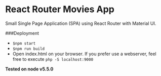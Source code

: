 # React Router Movies App
Small Single Page Application (SPA) using React Router with Material UI.

###Deployment

* `$npm start`
* `$npm run build`
* Open index.html on your browser. If you prefer use a webserver, feel free to execute `php -S localhost:9000` 

**Tested on node v5.5.0**